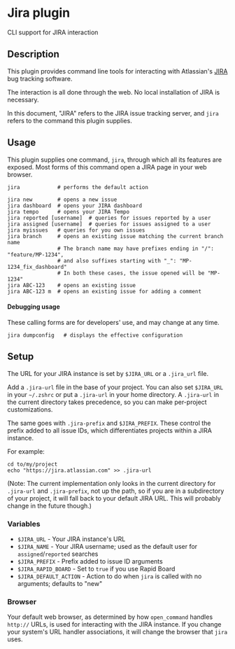 #  Jira plugin  #

CLI support for JIRA interaction

##  Description  ##

This plugin provides command line tools for interacting with Atlassian's [JIRA](https://www.atlassian.com/software/jira) bug tracking software.

The interaction is all done through the web. No local installation of JIRA is necessary.

In this document, "JIRA" refers to the JIRA issue tracking server, and `jira` refers to the command this plugin supplies.

##  Usage  ##

This plugin supplies one command, `jira`, through which all its features are exposed. Most forms of this command open a JIRA page in your web browser.

```
jira            # performs the default action

jira new        # opens a new issue
jira dashboard  # opens your JIRA dashboard
jira tempo      # opens your JIRA Tempo
jira reported [username]  # queries for issues reported by a user
jira assigned [username]  # queries for issues assigned to a user
jira myissues   # queries for you own issues
jira branch     # opens an existing issue matching the current branch name
                # The branch name may have prefixes ending in "/": "feature/MP-1234",
                # and also suffixes starting with "_": "MP-1234_fix_dashboard"
                # In both these cases, the issue opened will be "MP-1234"
jira ABC-123    # opens an existing issue
jira ABC-123 m  # opens an existing issue for adding a comment
```

#### Debugging usage  ####

These calling forms are for developers' use, and may change at any time.

```
jira dumpconfig   # displays the effective configuration
```

##  Setup  ##

The URL for your JIRA instance is set by `$JIRA_URL` or a `.jira_url` file.

Add a `.jira-url` file in the base of your project. You can also set `$JIRA_URL` in your `~/.zshrc` or put a `.jira-url` in your home directory. A `.jira-url` in the current directory takes precedence, so you can make per-project customizations.

The same goes with `.jira-prefix` and `$JIRA_PREFIX`. These control the prefix added to all issue IDs, which differentiates projects within a JIRA instance.

For example:

```
cd to/my/project
echo "https://jira.atlassian.com" >> .jira-url
```

(Note: The current implementation only looks in the current directory for `.jira-url` and `.jira-prefix`, not up the path, so if you are in a subdirectory of your project, it will fall back to your default JIRA URL. This will probably change in the future though.)

###  Variables  ###

* `$JIRA_URL` - Your JIRA instance's URL
* `$JIRA_NAME` - Your JIRA username; used as the default user for `assigned`/`reported` searches
* `$JIRA_PREFIX` - Prefix added to issue ID arguments
* `$JIRA_RAPID_BOARD` - Set to `true` if you use Rapid Board
* `$JIRA_DEFAULT_ACTION` - Action to do when `jira` is called with no arguments; defaults to "new"


### Browser ###

Your default web browser, as determined by how `open_command` handles `http://` URLs, is used for interacting with the JIRA instance. If you change your system's URL handler associations, it will change the browser that `jira` uses.
